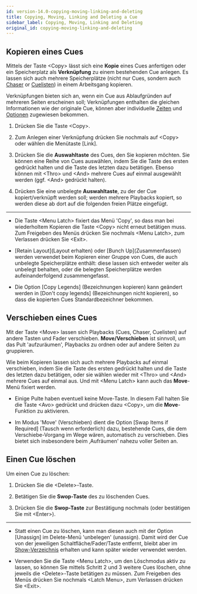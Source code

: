 ```yaml
---
id: version-14.0-copying-moving-linking-and-deleting
title: Copying, Moving, Linking and Deleting a Cue
sidebar_label: Copying, Moving, Linking and Deleting
original_id: copying-moving-linking-and-deleting
---
```


Kopieren eines Cues
-------------------

Mittels der Taste \<Copy\> lässt sich eine **Kopie** eines Cues anfertigen
oder ein Speicherplatz als **Verknüpfung** zu einem bestehenden Cue anlegen. 
Es lassen sich auch mehrere Speicherplätze (nicht nur Cues, sondern auch
[Chaser](../chases.md) or [Cuelisten](../cue-lists.md)) in einem Arbeitsgang
kopieren.

Verknüpfungen bieten sich an, wenn ein Cue aus Ablaufgründen auf mehreren Seiten
erscheinen soll; Verknüpfungen enthalten die gleichen Informationen wie
der originale Cue, können aber individuelle [Zeiten](cue-timing.md) und 
[Optionen](playback-options.md) zugewiesen bekommen.

1. Drücken Sie die Taste \<Copy\>.

2. Zum Anlegen einer Verknüpfung drücken Sie nochmals auf \<Copy\> oder wählen
die Menütaste \[Link\].

3. Drücken Sie die **Auswahltaste** des Cues, den Sie kopieren möchten.
Sie können eine Reihe von Cues auswählen, indem Sie die Taste des ersten
gedrückt halten und die Taste des letzten dazu betätigen. Ebenso können
mit \<Thro\> und \<And\> mehrere Cues auf einmal ausgewählt werden (ggf.
\<And\> gedrückt halten).

4. Drücken Sie eine unbelegte **Auswahltaste**, zu der der Cue
kopiert/verknüpft werden soll; werden mehrere Playbacks kopiert, so werden 
diese ab dort auf die folgenden freien Plätze eingefügt.

---

-   Die Taste \<Menu Latch\> fixiert das Menü 'Copy', so dass
    man bei wiederholtem Kopieren die Taste \<Copy\> nicht
    erneut betätigen muss. Zum Freigeben des Menüs drücken Sie
    nochmals \<Menu Latch\>, zum Verlassen drücken Sie \<Exit\>.

-   \[Retain Layout\](Layout erhalten) oder \[Bunch
    Up\](Zusammen­fassen) werden verwendet beim Kopieren einer Gruppe
    von Cues, die auch unbelegte Speicherplätze enthält: diese lassen
    sich entweder weiter als unbelegt behalten, oder die belegten
    Speicherplätze werden aufeinanderfolgend zusammengefasst.

-   Die Option \[Copy Legends\] (Bezeichnungen kopieren) kann geändert 
	werden in \[Don't copy legends\] (Bezeichnungen nicht kopieren), so 
	dass die kopierten Cues Standardbezeichner bekommen.

Verschieben eines Cues
----------------------

Mit der Taste \<Move\> lassen sich Playbacks (Cues, Chaser, Cuelisten) 
auf andere Tasten und Fader verschieben. **Move/Verschieben** ist sinnvoll, 
um das Pult 'aufzuräumen', Playbacks zu ordnen oder auf andere Seiten zu 
gruppieren.

Wie beim Kopieren lassen sich auch mehrere Playbacks auf einmal verschieben,
indem Sie die Taste des ersten gedrückt halten und die Taste des letzten 
dazu betätigen, oder sie wählen wieder mit \<Thro\> und \<And\> mehrere Cues 
auf einmal aus. Und mit \<Menu Latch\> kann auch das **Move**-Menü fixiert werden.

-   Einige Pulte haben eventuell keine Move-Taste. In diesem Fall halten
	Sie die Taste \<Avo\> gedrückt und drücken dazu \<Copy\>, um die **Move**-Funktion 
	zu aktivieren.

-   Im Modus 'Move' (Verschieben) dient die Option \[Swap Items if
    Required\] (Tausch wenn erforderlich) dazu, bestehende Cues, die dem
    Verschiebe-Vorgang im Wege wären, automatisch zu verschieben. Dies
    bietet sich insbesondere beim ‚Aufräumen' nahezu voller Seiten an.

Einen Cue löschen
-----------------

Um einen Cue zu löschen:

1. Drücken Sie die \<Delete\>-Taste.

2. Betätigen Sie die **Swop-Taste** des zu löschenden Cues.

3. Drücken Sie die **Swop-Taste** zur Bestätigung nochmals (oder
bestätigen Sie mit \<Enter\>).

---

-   Statt einen Cue zu löschen, kann man diesen auch mit der Option
    \[Unassign\] im Delete-Menü 'unbelegen' (unassign). Damit wird der
    Cue von der jeweiligen Schaltfläche/Fader/Taste entfernt, bleibt
    aber im [Show-Verzeichnis](../titan-basics/show-library.md) erhalten und kann später wieder verwendet werden.

-   Verwenden Sie die Taste \<Menu Latch\>, um den Löschmodus aktiv zu
    lassen, so können Sie mittels Schritt 2 und 3 weitere Cues löschen,
    ohne jeweils die \<Delete\>-Taste betätigen zu müssen. Zum Freigeben
    des Menüs drücken Sie nochmals \<Latch Menu\>, zum Verlassen drücken
    Sie \<Exit\>.